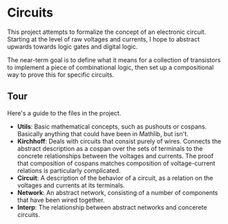 # Circuits

This project attempts to formalize the concept of an electronic circuit.
Starting at the level of raw voltages and currents, I hope to abstract upwards
towards logic gates and digital logic.

The near-term goal is to define what it means for a collection of transistors to implement a piece of combinational logic, then set up a compositional way to prove this
for specific circuits.

## Tour

Here's a guide to the files in the project.
- **Utils**: Basic mathematical concepts, such as pushouts or cospans.
    Basically anything that could have been in Mathlib, but isn't.
- **Kirchhoff**: Deals with circuits that consist purely of wires.
    Connects the abstract description as a cospan over the sets of terminals
    to the concrete relationships between the voltages and currents.
    The proof that composition of cospans matches composition of voltage-current relations is particularly complicated.
- **Circuit**: A description of the behavior of a circuit, as a relation on the voltages and currents at its terminals.
- **Network**: An abstract network, consisting of a number of components that have been wired together.
- **Interp**: The relationship between abstract networks and concerete circuits.

